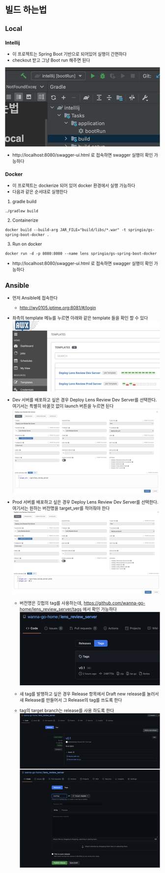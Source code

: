 # 빌드 하는법

## Local

### Intellij
- 이 프로젝트는 Spring Boot 기반으로 되어있어 실행이 간편하다
- checkout 받고 그냥 Boot run 해주면 된다

![intellij_build](./img/intellij_build.png)

- http://localhost:8080/swagger-ui.html 로 접속하면 swagger 실행이 확인 가능하다
  
### Docker
- 이 프로젝트는 dockerize 되어 있어 docker 환경에서 실행 가능하다
- 다음과 같은 순서대로 실행한다

1. gradle build
```
./gradlew build
```

2. Containerize
```
docker build --build-arg JAR_FILE="build/libs/*.war" -t springio/gs-spring-boot-docker .
```

3. Run on docker
```
docker run -d -p 8080:8080 --name lens springio/gs-spring-boot-docker
```

- http://localhost:8080/swagger-ui.html 로 접속하면 swagger 실행이 확인 가능하다


## Ansible
- 먼저 Ansible에 접속한다
  + http://wy0105.iptime.org:8081/#/login
    
- 좌측의 template 메뉴를 누르면 아래와 같은 template 들을 확인 할 수 있다
![ansible_template](./img/ansible_template.png)
    
- Dev 서버를 배포하고 싶은 경우 Deploy Lens Review Dev Server를 선택한다. 여기서는 특별히 바꿀것 없이 launch 버튼을 누르면 된다
![ansible_template_dev](./img/ansible_template_dev.png)
  
- Prod 서버를 배포하고 싶은 경우 Deploy Lens Review Dev Server를 선택한다. 여기서는 원하는 버전명을 target_ver를 적어줘야 한다
![ansible_template_prod](./img/ansible_template_prod.png)
  + 버전명은 깃헙의 tag를 사용하는데, https://github.com/wanna-go-home/lens_review_server/tags 에서 확인 가능하다
    ![github_tags](./img/github_tags.png)
    
  + 새 tag를 발행하고 싶은 경우 Release 항목에서 Draft new release를 눌러서 새 Release를 만들어서 그 Release의 tag를 쓰도록 한다
  + tag의 target branch는 release를 사용 하도록 한다
    ![github_release](./img/github_releae.png)
    ![github_release_detail](./img/github_release_detail.png)





